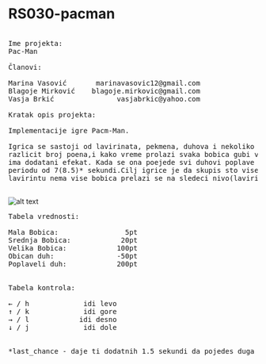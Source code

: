 # RS030-pacman  
  
<pre>  
Ime projekta:   
Pac-Man  
  
Članovi:  
  
Marina Vasović       marinavasovic12@gmail.com  
Blagoje Mirković    blagoje.mirkovic@gmail.com  
Vasja Brkić               vasjabrkic@yahoo.com  
  
Kratak opis projekta:  
  
Implementacije igre Pacm-Man.  
  
Igrica se sastoji od lavirinata, pekmena, duhova i nekoliko vrsta jestivih bobica. Svaka bobice vredi
razlicit broj poena,i kako vreme prolazi svaka bobica gubi vrednost, a pored toga srednja bobica
ima dodatani efekat. Kada se ona poejede svi duhovi poplave i tada pekmen moze njih da jede u narednom
periodu od 7(8.5)* sekundi.Cilj igrice je da skupis sto vise poena,i da pojedes sve bobice. Kada u
lavirintu nema vise bobica prelazi se na sledeci nivo(lavirint).

</pre>

![alt text](https://github.com/MATF-RS20/RS030-pacman/blob/master/screenshots/pacman.gif "Game Demonstration")
  
<pre>
Tabela vrednosti:
  
Mala Bobica:                5pt  
Srednja Bobica:            20pt  
Velika Bobica:            100pt  
Obican duh:               -50pt  
Poplaveli duh:            200pt  
  
  
Tabela kontrola:  
  
&larr; / h             idi levo  
&uarr; / k             idi gore  
&rarr; / l            idi desno  
&darr; / j             idi dole  

  
*last_chance - daje ti dodatnih 1.5 sekundi da pojedes duga ili pobegnes od duha  
 </pre>
